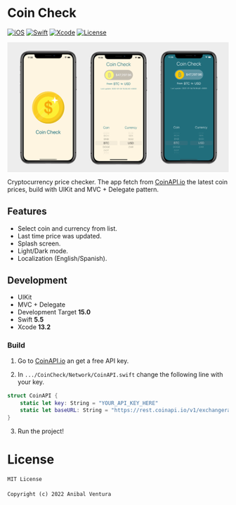 # Coin Check

[![iOS](https://img.shields.io/static/v1?label=iOS&message=15.0&color=000000)](https://www.apple.com/ios/ios-15/)
[![Swift](https://img.shields.io/static/v1?label=Swift&message=5.5&color=F05138)](https://developer.apple.com/swift/)
[![Xcode](https://img.shields.io/static/v1?label=Xcode&message=13.2&color=147EFB)](https://developer.apple.com/swift/)
[![License](https://img.shields.io/static/v1?label=License&message=MIT&color=blue)](LICENCE)

<p> <img src="repository_banner.png" align="center"/> </p>

Cryptocurrency price checker. The app fetch from [CoinAPI.io](https://www.coinapi.io/) the latest coin prices, build with UIKit and MVC + Delegate pattern.

## Features

- Select coin and currency from list.
- Last time price was updated.
- Splash screen.
- Light/Dark mode.
- Localization (English/Spanish).

## Development

- UIKit
- MVC + Delegate
- Development Target **15.0**
- Swift **5.5**
- Xcode **13.2**

### Build

1. Go to [CoinAPI.io](https://www.coinapi.io/) an get a free API key.

2. In `.../CoinCheck/Network/CoinAPI.swift` change the following line with your key.
```swift
struct CoinAPI {
    static let key: String = "YOUR_API_KEY_HERE"
    static let baseURL: String = "https://rest.coinapi.io/v1/exchangerate"
}
```

3. Run the project!

# License

```xml
MIT License

Copyright (c) 2022 Anibal Ventura
```
